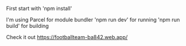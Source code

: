 First start with 
    'npm install'

I'm using Parcel for module bundler 
    'npm run dev' for running 
    'npm run build' for building   

Check it out
    https://footballteam-ba842.web.app/